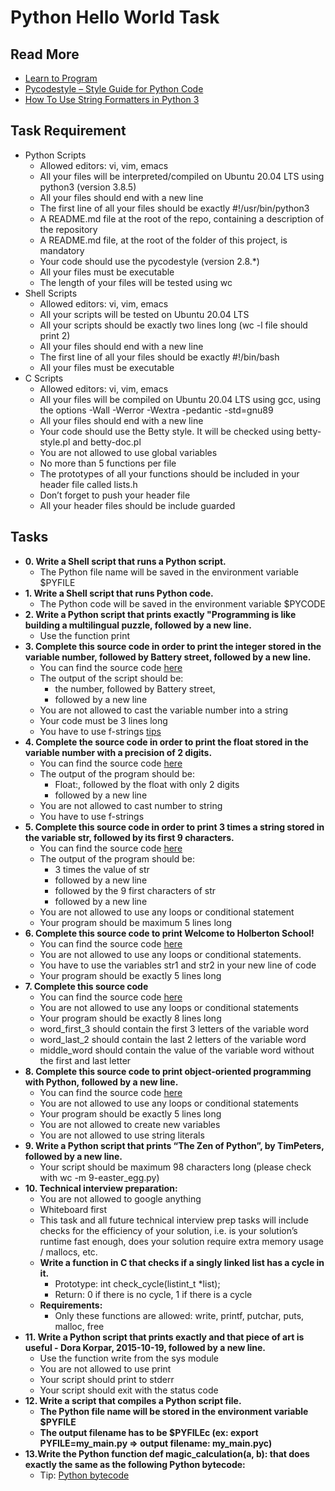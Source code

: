 # Python Hello World Task
## Read More
- [Learn to Program](https://www.youtube.com/playlist?list=PLGLfVvz_LVvTn3cK5e6LjhgGiSeVlIRwt)
- [Pycodestyle – Style Guide for Python Code](https://pypi.org/project/pycodestyle/)
- [How To Use String Formatters in Python 3](https://realpython.com/python-f-strings/)
## Task Requirement
- Python Scripts
    - Allowed editors: vi, vim, emacs
    - All your files will be interpreted/compiled on Ubuntu 20.04 LTS using python3 (version 3.8.5)
    - All your files should end with a new line
    - The first line of all your files should be exactly #!/usr/bin/python3
    - A README.md file at the root of the repo, containing a description of the repository
    - A README.md file, at the root of the folder of this project, is mandatory
    - Your code should use the pycodestyle (version 2.8.*)
    - All your files must be executable
    - The length of your files will be tested using wc
- Shell Scripts
    - Allowed editors: vi, vim, emacs
    - All your scripts will be tested on Ubuntu 20.04 LTS
    - All your scripts should be exactly two lines long (wc -l file should print 2)
    - All your files should end with a new line
    - The first line of all your files should be exactly #!/bin/bash
    - All your files must be executable
- C Scripts
    - Allowed editors: vi, vim, emacs
    - All your files will be compiled on Ubuntu 20.04 LTS using gcc, using the options -Wall -Werror -Wextra -pedantic -std=gnu89
    - All your files should end with a new line
    - Your code should use the Betty style. It will be checked using betty-style.pl and betty-doc.pl
    - You are not allowed to use global variables
    - No more than 5 functions per file
    - The prototypes of all your functions should be included in your header file called lists.h
    - Don’t forget to push your header file
    - All your header files should be include guarded
## Tasks
- **0. Write a Shell script that runs a Python script.**
    - The Python file name will be saved in the environment variable $PYFILE
- **1. Write a Shell script that runs Python code.**
    - The Python code will be saved in the environment variable $PYCODE
- **2. Write a Python script that prints exactly "Programming is like building a multilingual puzzle, followed by a new line.**
    - Use the function print
- **3. Complete this source code in order to print the integer stored in the variable number, followed by Battery street, followed by a new line.**
    - You can find the source code [here](https://github.com/holbertonschool/0x00.py/blob/master/3-print_number.py)
    - The output of the script should be:
        - the number, followed by Battery street,
        - followed by a new line
    - You are not allowed to cast the variable number into a string
    - Your code must be 3 lines long
    - You have to use f-strings [tips](https://realpython.com/python-f-strings/)
- **4. Complete the source code in order to print the float stored in the variable number with a precision of 2 digits.**
  - You can find the source code [here](https://github.com/holbertonschool/0x00.py/blob/master/4-print_float.py)
  - The output of the program should be:
      - Float:, followed by the float with only 2 digits
      - followed by a new line
  - You are not allowed to cast number to string
  - You have to use f-strings
- **5. Complete this source code in order to print 3 times a string stored in the variable str, followed by its first 9 characters.**
  - You can find the source code [here](https://github.com/holbertonschool/0x00.py/blob/master/5-print_string.py)
  - The output of the program should be:
    - 3 times the value of str
    - followed by a new line
    - followed by the 9 first characters of str
    - followed by a new line
  - You are not allowed to use any loops or conditional statement
  - Your program should be maximum 5 lines long
- **6. Complete this source code to print Welcome to Holberton School!**
  - You can find the source code [here](https://github.com/holbertonschool/0x00.py/blob/master/6-concat.py)
  - You are not allowed to use any loops or conditional statements.
  - You have to use the variables str1 and str2 in your new line of code
  - Your program should be exactly 5 lines long
- **7. Complete this source code**
    - You can find the source code [here](https://github.com/holbertonschool/0x00.py/blob/master/7-edges.py)
    - You are not allowed to use any loops or conditional statements
    - Your program should be exactly 8 lines long
    - word_first_3 should contain the first 3 letters of the variable word
    - word_last_2 should contain the last 2 letters of the variable word
    - middle_word should contain the value of the variable word without the first and last letter
- **8. Complete this source code to print object-oriented programming with Python, followed by a new line.**
    - You can find the source code [here](https://github.com/holbertonschool/0x00.py/blob/master/8-concat_edges.py)
    - You are not allowed to use any loops or conditional statements
    - Your program should be exactly 5 lines long
    - You are not allowed to create new variables
    - You are not allowed to use string literals
-  **9. Write a Python script that prints “The Zen of Python”, by TimPeters, followed by a new line.**
    - Your script should be maximum 98 characters long (please check with wc -m 9-easter_egg.py)
-  **10. Technical interview preparation:**
    - You are not allowed to google anything
    - Whiteboard first
    - This task and all future technical interview prep tasks will include checks for the efficiency of your solution, i.e. is your solution’s runtime fast enough, does your solution require extra memory usage / mallocs, etc.
    - **Write a function in C that checks if a singly linked list has a cycle in it.**
        - Prototype: int check_cycle(listint_t *list);
        - Return: 0 if there is no cycle, 1 if there is a cycle
    - **Requirements:**
        - Only these functions are allowed: write, printf, putchar, puts, malloc, free
- **11. Write a Python script that prints exactly and that piece of art is useful - Dora Korpar, 2015-10-19, followed by a new line.**
    - Use the function write from the sys module
    - You are not allowed to use print
    - Your script should print to stderr
    - Your script should exit with the status code 
- **12. Write a script that compiles a Python script file.**
    - **The Python file name will be stored in the environment variable $PYFILE**
    - **The output filename has to be $PYFILEc (ex: export PYFILE=my_main.py => output filename: my_main.pyc)**
- **13.Write the Python function def magic_calculation(a, b): that does exactly the same as the following Python bytecode:**
    - Tip: [Python bytecode](https://docs.python.org/3.4/library/dis.html)
